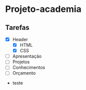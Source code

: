 # Projeto-academia

## Tarefas

- [X] Header
    - [X] HTML
    - [X] CSS
- [ ] Apresentação
- [ ] Projetos
- [ ] Conhecimentos
- [ ] Orçamento
- teste
